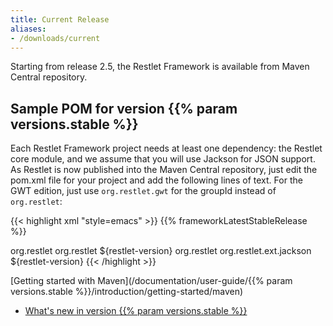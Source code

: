 ```yaml
---
title: Current Release
aliases:
- /downloads/current
---
```


Starting from release 2.5, the Restlet Framework is available from Maven Central repository.

## Sample POM for version {{% param versions.stable %}}

Each Restlet Framework project needs at least one dependency: the Restlet core module, and we assume that you will use Jackson for JSON support. As Restlet is now published into the Maven Central repository, just edit the pom.xml file for your project and add the following lines of text. For the GWT edition, just use `org.restlet.gwt` for the groupId instead of `org.restlet`:


{{< highlight xml "style=emacs" >}}
<properties>
  <restlet-version>{{% frameworkLatestStableRelease %}}</restlet-version>
</properties>

<dependencies>
  <dependency>
    <groupId>org.restlet</groupId>
    <artifactId>org.restlet</artifactId>
    <version>${restlet-version}</version>
  </dependency>
  <dependency>
    <groupId>org.restlet</groupId>
    <artifactId>org.restlet.ext.jackson</artifactId>
    <version>${restlet-version}</version>
  </dependency>
</dependencies>
{{< /highlight >}}

[Getting started with Maven](/documentation/user-guide/{{% param versions.stable %}}/introduction/getting-started/maven)
<ul class="list-inline">
  <li class="doc"><a href="/documentation/whats-new/{{% param versions.stable %}}" id="whats_new_link" target="_blank">What's new in version
    <span class="download_name">{{% param versions.stable %}}</span></a>
  </li>
</ul>
